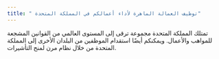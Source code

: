 ```yaml
---
title: " توظيف العمالة الماهرة لأداء أعمالكم في المملكة المتحدة"
---
```

تمتلك المملكة المتحدة مجموعة ترقى إلى المستوى العالمي من القوانين المشجعة للمواهب والأعمال. ويمكنكم أيضًا استقدام الموظفين من البلدان الأخرى إلى المملكة المتحدة من خلال نظام مرن لمنح التأشيرات.

